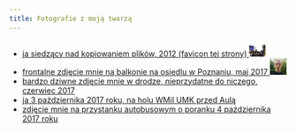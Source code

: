 ```yaml
---
title: Fotografie z moją twarzą
---
```

- [ja siedzący nad kopiowaniem plików, 2012 (favicon tej strony) ![embed](/DSCF7629-bfab-fixed-squared-666px-scale30.png)](the2012photo)
- [frontalne zdjęcie mnie na balkonie na osiedlu w Poznaniu, maj 2017 <img src="/IMG_20170530_205342_797_100px.png" height="30">](img20170530)
- [bardzo dziwne zdjęcie mnie w drodze, nieprzydatne do niczego, czerwiec 2017](calynabialo2017)
- [ja 3 października 2017 roku, na holu WMiI UMK przed Aulą](japrzedaula3paz2017)
- [zdjęcie mnie na przystanku autobusowym o poranku 4 października 2017 roku](przystanekautobusowy4paz2017)
